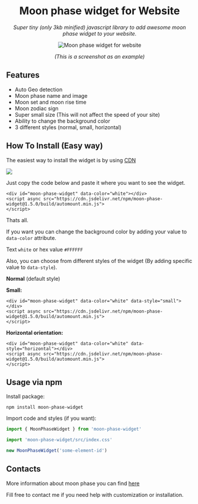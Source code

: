 <h1 align="center">Moon phase widget for Website</h1>
<p align="center"><i>Super tiny (only 3kb minified) javascript library to add awesome moon phase widget to your website. </i></p>
<p align="center">
  <img src="https://github.com/g00dv1n/moon-phase-widget/raw/master/screenshots/example1.png?raw=true" alt="Moon phase widget for website" style="max-width:75%;">
</p>
<p align="center"><i>(This is a screenshot as an example)</i></p>

## Features
* Auto Geo detection
* Moon phase name and image
* Moon set and moon rise time
* Moon zodiac sign
* Super small size (This will not affect the speed of your site)
* Ability to change the background color
* 3 different styles (normal, small, horizontal)

## How To Install (Easy way)
The easiest way to install the widget is by using [CDN](https://www.jsdelivr.com/package/npm/moon-phase-widget)

[![](https://data.jsdelivr.com/v1/package/npm/moon-phase-widget/badge)](https://www.jsdelivr.com/package/npm/moon-phase-widget)

Just copy the code below and paste it where you want to see the widget.

```
<div id="moon-phase-widget" data-color="white"></div>
<script async src="https://cdn.jsdelivr.net/npm/moon-phase-widget@1.5.0/build/automount.min.js">
</script>
```
Thats all.

If you want you can change the background color by adding your value to ```data-color``` attribute.

Text ```white``` or hex value ```#FFFFFF```

Also, you can choose from different styles of the widget (By adding specific value to ```data-style```).

**Normal** (default style)

**Small:**

```
<div id="moon-phase-widget" data-color="white" data-style="small"></div>
<script async src="https://cdn.jsdelivr.net/npm/moon-phase-widget@1.5.0/build/automount.min.js">
</script>
```

**Horizontal orientation:**

```
<div id="moon-phase-widget" data-color="white" data-style="horizontal"></div>
<script async src="https://cdn.jsdelivr.net/npm/moon-phase-widget@1.5.0/build/automount.min.js">
</script>
```

## Usage via npm

Install package:

```
npm install moon-phase-widget
```
Import code and styles (if you want):
```javascript
import { MoonPhaseWidget } from 'moon-phase-widget'

import 'moon-phase-widget/src/index.css'

new MoonPhaseWidget('some-element-id')
```

## Contacts
More information about moon phase you can find [here](https://moonorganizer.com/en/moon-phase-for-today/)

Fill free to contact me if you need help with customization or installation.
